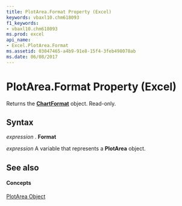```yaml
---
title: PlotArea.Format Property (Excel)
keywords: vbaxl10.chm618093
f1_keywords:
- vbaxl10.chm618093
ms.prod: excel
api_name:
- Excel.PlotArea.Format
ms.assetid: 03047465-a4b9-91e8-15f4-3feb498078ab
ms.date: 06/08/2017
---
```



# PlotArea.Format Property (Excel)

Returns the  **[ChartFormat](Excel.ChartFormat.md)** object. Read-only.


## Syntax

 _expression_ . **Format**

 _expression_ A variable that represents a **PlotArea** object.


## See also


#### Concepts


[PlotArea Object](Excel.PlotArea(objec).md)

